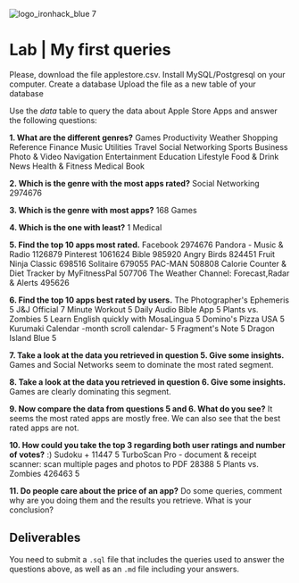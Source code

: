 ![logo_ironhack_blue 7](https://user-images.githubusercontent.com/23629340/40541063-a07a0a8a-601a-11e8-91b5-2f13e4e6b441.png)
# Lab | My first queries

Please, download the file applestore.csv.
Install MySQL/Postgresql on your computer.
Create a database
Upload the file as a new table of your database

Use the *data* table to query the data about Apple Store Apps and answer the following questions: 

**1. What are the different genres?**
Games
Productivity
Weather
Shopping
Reference
Finance
Music
Utilities
Travel
Social Networking
Sports
Business
Photo & Video
Navigation
Entertainment
Education
Lifestyle
Food & Drink
News
Health & Fitness
Medical
Book

**2. Which is the genre with the most apps rated?**
Social Networking	2974676

**3. Which is the genre with most apps?**
168	Games

**4. Which is the one with least?**
1	Medical

**5. Find the top 10 apps most rated.**
Facebook	2974676
Pandora - Music & Radio	1126879
Pinterest	1061624
Bible	985920
Angry Birds	824451
Fruit Ninja Classic	698516
Solitaire	679055
PAC-MAN	508808
Calorie Counter & Diet Tracker by MyFitnessPal	507706
The Weather Channel: Forecast,Radar & Alerts	495626

**6. Find the top 10 apps best rated by users.**
The Photographer's Ephemeris	5
J&J Official 7 Minute Workout	5
Daily Audio Bible App	5
Plants vs. Zombies	5
Learn English quickly with MosaLingua	5
Domino's Pizza USA	5
Kurumaki Calendar -month scroll calendar-	5
Fragment's Note	5
Dragon Island Blue	5

**7. Take a look at the data you retrieved in question 5. Give some insights.**
Games and Social Networks seem to dominate the most rated segment.

**8. Take a look at the data you retrieved in question 6. Give some insights.**
Games are clearly dominating this segment.

**9. Now compare the data from questions 5 and 6. What do you see?**
It seems the most rated apps are mostly free.
We can also see that the best rated apps are not.

**10. How could you take the top 3 regarding both user ratings and number of votes?**
:) Sudoku +	11447	5
TurboScan Pro - document & receipt scanner: scan multiple pages and photos to PDF	28388	5
Plants vs. Zombies	426463	5

**11. Do people care about the price of an app?** Do some queries, comment why are you doing them and the results you retrieve. What is your conclusion?


## Deliverables 
You need to submit a `.sql` file that includes the queries used to answer the questions above, as well as an `.md` file including your answers. 
